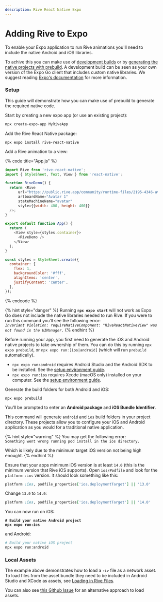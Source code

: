 ```yaml
---
description: Rive React Native Expo
---
```


# Adding Rive to Expo

To enable your Expo application to run Rive animations you'll need to include the native Android and iOS libraries.

To achive this you can make use of [development builds](https://docs.expo.dev/develop/development-builds/introduction/) or by [generating the native projects with prebuild](https://docs.expo.dev/workflow/customizing/#generate-native-projects-with-prebuild). A development build can be seen as your own version of the Expo Go client that includes custom native libraries. We suggest reading [Expo's documentation](https://docs.expo.dev/workflow/customizing/#generate-native-projects-with-prebuild) for more information.

### Setup

This guide will demonstrate how you can make use of prebuild to generate the required native code.

Start by creating a new expo app (or use an existing project):

```bash
npx create-expo-app MyRiveApp
```

Add the Rive React Native package:

```
npx expo install rive-react-native
```

Add a Rive animation to a view:

{% code title="App.js" %}
```javascript
import Rive from 'rive-react-native';
import { StyleSheet, Text, View } from 'react-native';

function RiveDemo() {
  return <Rive
      url="https://public.rive.app/community/runtime-files/2195-4346-avatar-pack-use-case.riv"
      artboardName="Avatar 1"
      stateMachineName="avatar"
      style={{width: 400, height: 400}}
  />;
}

export default function App() {
  return (
    <View style={styles.container}>
      <RiveDemo />
    </View>
  );
}

const styles = StyleSheet.create({
  container: {
    flex: 1,
    backgroundColor: '#fff',
    alignItems: 'center',
    justifyContent: 'center',
  },
});
```
{% endcode %}



{% hint style="danger" %}
Running **`npx expo start`** will not work as Expo Go does not include the native libraries needed to run Rive. If you were to run this command you'll see the following error:\
_`Invariant Violation: requireNativeComponent: "RiveReactNativeView" was not found in the UIManager.`_
{% endhint %}

Before running your app, you first need to generate the iOS and Android native projects to take ownership of them. You can do this by running `npx expo prebuild`, or `npx expo run:[ios|android]` (which will run `prebuild` automatically).

* `npx expo run:android` requires Android Studio and the Android SDK to be installed. See the [setup environment guide](https://reactnative.dev/docs/environment-setup).
* `npx expo run:ios` requires Xcode (macOS only) installed on your computer. See the [setup environment guide](https://reactnative.dev/docs/environment-setup).

Generate the build folders for both Android and iOS:

```
npx expo prebuild
```

You'll be prompted to enter an **Android package** and **iOS Bundle Identifier**.

This command will generate `android` and `ios` build folders in your project directory. These projects allow you to configure your iOS and Android application as you would for a traditional native application.

{% hint style="warning" %}
You may get the following error:\
`Something went wrong running pod install in the ios directory.`

Which is likely due to the minimum target iOS version not being high enought.
{% endhint %}

Ensure that your apps minimum iOS version is at least `14.0` (this is the minimum version that Rive iOS supports). Open `ios/Podfile` and look for the `platform :ios` version. It should look something like this:

```ruby
platform :ios, podfile_properties['ios.deploymentTarget'] || '13.0'
```

Change `13.0` to `14.0`:

```ruby
platform :ios, podfile_properties['ios.deploymentTarget'] || '14.0'
```

You can now run on iOS:

<pre class="language-bash"><code class="lang-bash"><strong># Build your native Android project
</strong><strong>npx expo run:ios
</strong></code></pre>

and Android:

```bash
# Build your native iOS project
npx expo run:android
```

### Local Assets

The example above demonstrates how to load a `riv` file as a network asset. To load files from the asset bundle they need to be included in Android Studio and XCode as assets, see [Loading in Rive Files](loading-in-rive-files.md).

You can also see [this Github Issue](https://github.com/rive-app/rive-react-native/issues/185) for an alternative approach to load assets.
